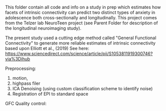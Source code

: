 This folder contain all code and info on a study in prep which estimates how facets of intrinsic connectivity can predict two distinct types of anxiety in adolescence both cross-sectionally and longitudinally. This project comes from the Telzer lab NeuroTeen project (see Parent Folder for description of the longitudinal neuroimaging study).

The present study used a cutting edge method called "General Functional Connectivity" to generate more reliable estimates of intrinsic connectivity based upon Elliott et al., (2019) See here: https://www.sciencedirect.com/science/article/pii/S1053811919300746?via%3Dihub


Preprocessing:
1. motion, 
2. highpass filer
3. ICA Denoising (using custom classification scheme to identify noise) 
4. Registration of EPI to standard space 

GFC Quality control:


